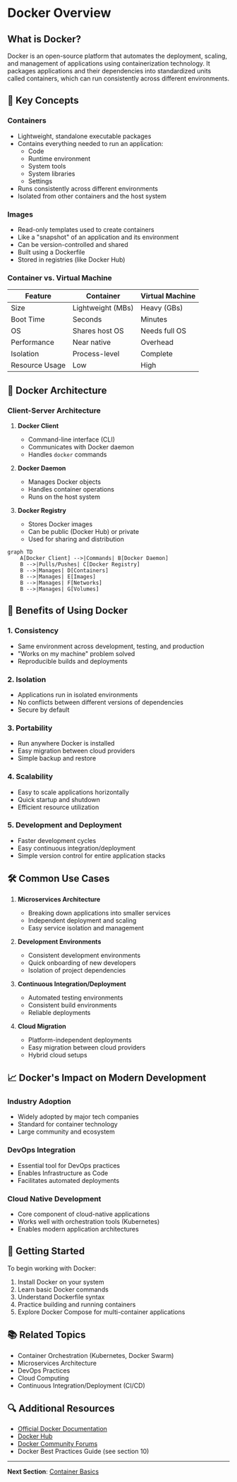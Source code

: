 # Docker Overview

## What is Docker?

Docker is an open-source platform that automates the deployment, scaling, and management of applications using containerization technology. It packages applications and their dependencies into standardized units called containers, which can run consistently across different environments.

## 🌟 Key Concepts

### Containers
- Lightweight, standalone executable packages
- Contains everything needed to run an application:
  - Code
  - Runtime environment
  - System tools
  - System libraries
  - Settings
- Runs consistently across different environments
- Isolated from other containers and the host system

### Images
- Read-only templates used to create containers
- Like a "snapshot" of an application and its environment
- Can be version-controlled and shared
- Built using a Dockerfile
- Stored in registries (like Docker Hub)

### Container vs. Virtual Machine

| Feature | Container | Virtual Machine |
|---------|-----------|-----------------|
| Size | Lightweight (MBs) | Heavy (GBs) |
| Boot Time | Seconds | Minutes |
| OS | Shares host OS | Needs full OS |
| Performance | Near native | Overhead |
| Isolation | Process-level | Complete |
| Resource Usage | Low | High |

## 🔧 Docker Architecture

### Client-Server Architecture
1. **Docker Client**
   - Command-line interface (CLI)
   - Communicates with Docker daemon
   - Handles `docker` commands

2. **Docker Daemon**
   - Manages Docker objects
   - Handles container operations
   - Runs on the host system

3. **Docker Registry**
   - Stores Docker images
   - Can be public (Docker Hub) or private
   - Used for sharing and distribution

```mermaid
graph TD
    A[Docker Client] -->|Commands| B[Docker Daemon]
    B -->|Pulls/Pushes| C[Docker Registry]
    B -->|Manages| D[Containers]
    B -->|Manages| E[Images]
    B -->|Manages| F[Networks]
    B -->|Manages| G[Volumes]
```

## 🎯 Benefits of Using Docker

### 1. Consistency
- Same environment across development, testing, and production
- "Works on my machine" problem solved
- Reproducible builds and deployments

### 2. Isolation
- Applications run in isolated environments
- No conflicts between different versions of dependencies
- Secure by default

### 3. Portability
- Run anywhere Docker is installed
- Easy migration between cloud providers
- Simple backup and restore

### 4. Scalability
- Easy to scale applications horizontally
- Quick startup and shutdown
- Efficient resource utilization

### 5. Development and Deployment
- Faster development cycles
- Easy continuous integration/deployment
- Simple version control for entire application stacks

## 🛠️ Common Use Cases

1. **Microservices Architecture**
   - Breaking down applications into smaller services
   - Independent deployment and scaling
   - Easy service isolation and management

2. **Development Environments**
   - Consistent development environments
   - Quick onboarding of new developers
   - Isolation of project dependencies

3. **Continuous Integration/Deployment**
   - Automated testing environments
   - Consistent build environments
   - Reliable deployments

4. **Cloud Migration**
   - Platform-independent deployments
   - Easy migration between cloud providers
   - Hybrid cloud setups

## 📈 Docker's Impact on Modern Development

### Industry Adoption
- Widely adopted by major tech companies
- Standard for container technology
- Large community and ecosystem

### DevOps Integration
- Essential tool for DevOps practices
- Enables Infrastructure as Code
- Facilitates automated deployments

### Cloud Native Development
- Core component of cloud-native applications
- Works well with orchestration tools (Kubernetes)
- Enables modern application architectures

## 🚀 Getting Started

To begin working with Docker:

1. Install Docker on your system
2. Learn basic Docker commands
3. Understand Dockerfile syntax
4. Practice building and running containers
5. Explore Docker Compose for multi-container applications

## 📚 Related Topics

- Container Orchestration (Kubernetes, Docker Swarm)
- Microservices Architecture
- DevOps Practices
- Cloud Computing
- Continuous Integration/Deployment (CI/CD)

## 🔍 Additional Resources

- [Official Docker Documentation](https://docs.docker.com/)
- [Docker Hub](https://hub.docker.com/)
- [Docker Community Forums](https://forums.docker.com/)
- Docker Best Practices Guide (see section 10)

---

**Next Section**: [Container Basics](2.%20Container%20Basics.md)